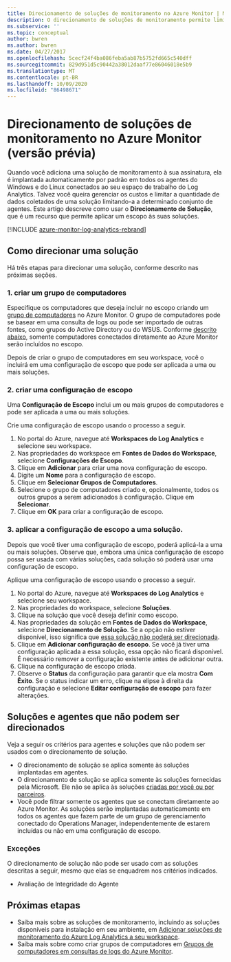 ```yaml
---
title: Direcionamento de soluções de monitoramento no Azure Monitor | Microsoft Docs
description: O direcionamento de soluções de monitoramento permite limitar as soluções de monitoramento a um conjunto específico de agentes.  Este artigo descreve como criar uma configuração de escopo e aplicá-la a uma solução.
ms.subservice: ''
ms.topic: conceptual
author: bwren
ms.author: bwren
ms.date: 04/27/2017
ms.openlocfilehash: 5cecf24f4ba086feba5ab87b5752fd665c540dff
ms.sourcegitcommit: 829d951d5c90442a38012daaf77e86046018e5b9
ms.translationtype: MT
ms.contentlocale: pt-BR
ms.lasthandoff: 10/09/2020
ms.locfileid: "86498671"
---
```

# <a name="targeting-monitoring-solutions-in-azure-monitor-preview"></a>Direcionamento de soluções de monitoramento no Azure Monitor (versão prévia)
Quando você adiciona uma solução de monitoramento à sua assinatura, ela é implantada automaticamente por padrão em todos os agentes do Windows e do Linux conectados ao seu espaço de trabalho do Log Analytics.  Talvez você queira gerenciar os custos e limitar a quantidade de dados coletados de uma solução limitando-a a determinado conjunto de agentes.  Este artigo descreve como usar o **Direcionamento de Solução**, que é um recurso que permite aplicar um escopo às suas soluções.

[!INCLUDE [azure-monitor-log-analytics-rebrand](../../../includes/azure-monitor-log-analytics-rebrand.md)]

## <a name="how-to-target-a-solution"></a>Como direcionar uma solução
Há três etapas para direcionar uma solução, conforme descrito nas próximas seções. 


### <a name="1-create-a-computer-group"></a>1. criar um grupo de computadores
Especifique os computadores que deseja incluir no escopo criando um [grupo de computadores](../platform/computer-groups.md) no Azure Monitor.  O grupo de computadores pode se basear em uma consulta de logs ou pode ser importado de outras fontes, como grupos do Active Directory ou do WSUS. Conforme [descrito abaixo](#solutions-and-agents-that-cant-be-targeted), somente computadores conectados diretamente ao Azure Monitor serão incluídos no escopo.

Depois de criar o grupo de computadores em seu workspace, você o incluirá em uma configuração de escopo que pode ser aplicada a uma ou mais soluções.
 
 
### <a name="2-create-a-scope-configuration"></a>2. criar uma configuração de escopo
 Uma **Configuração de Escopo** inclui um ou mais grupos de computadores e pode ser aplicada a uma ou mais soluções. 
 
 Crie uma configuração de escopo usando o processo a seguir.  

 1. No portal do Azure, navegue até **Workspaces do Log Analytics** e selecione seu workspace.
 2. Nas propriedades do workspace em **Fontes de Dados do Workspace**, selecione **Configurações de Escopo**.
 3. Clique em **Adicionar** para criar uma nova configuração de escopo.
 4. Digite um **Nome** para a configuração de escopo.
 5. Clique em **Selecionar Grupos de Computadores**.
 6. Selecione o grupo de computadores criado e, opcionalmente, todos os outros grupos a serem adicionados à configuração.  Clique em **Selecionar**.  
 6. Clique em **OK** para criar a configuração de escopo. 


### <a name="3-apply-the-scope-configuration-to-a-solution"></a>3. aplicar a configuração de escopo a uma solução.
Depois que você tiver uma configuração de escopo, poderá aplicá-la a uma ou mais soluções.  Observe que, embora uma única configuração de escopo possa ser usada com várias soluções, cada solução só poderá usar uma configuração de escopo.

Aplique uma configuração de escopo usando o processo a seguir.  

 1. No portal do Azure, navegue até **Workspaces do Log Analytics** e selecione seu workspace.
 2. Nas propriedades do workspace, selecione **Soluções**.
 3. Clique na solução que você deseja definir como escopo.
 4. Nas propriedades da solução em **Fontes de Dados do Workspace**, selecione **Direcionamento de Solução**.  Se a opção não estiver disponível, isso significa que [essa solução não poderá ser direcionada](#solutions-and-agents-that-cant-be-targeted).
 5. Clique em **Adicionar configuração de escopo**.  Se você já tiver uma configuração aplicada a essa solução, essa opção não ficará disponível.  É necessário remover a configuração existente antes de adicionar outra.
 6. Clique na configuração de escopo criada.
 7. Observe o **Status** da configuração para garantir que ela mostra **Com Êxito**.  Se o status indicar um erro, clique na elipse à direita da configuração e selecione **Editar configuração de escopo** para fazer alterações.

## <a name="solutions-and-agents-that-cant-be-targeted"></a>Soluções e agentes que não podem ser direcionados
Veja a seguir os critérios para agentes e soluções que não podem ser usados com o direcionamento de solução.

- O direcionamento de solução se aplica somente às soluções implantadas em agentes.
- O direcionamento de solução se aplica somente às soluções fornecidas pela Microsoft.  Ele não se aplica às soluções [criadas por você ou por parceiros](./solutions.md).
- Você pode filtrar somente os agentes que se conectam diretamente ao Azure Monitor.  As soluções serão implantadas automaticamente em todos os agentes que fazem parte de um grupo de gerenciamento conectado do Operations Manager, independentemente de estarem incluídas ou não em uma configuração de escopo.

### <a name="exceptions"></a>Exceções
O direcionamento de solução não pode ser usado com as soluções descritas a seguir, mesmo que elas se enquadrem nos critérios indicados.

- Avaliação de Integridade do Agente

## <a name="next-steps"></a>Próximas etapas
- Saiba mais sobre as soluções de monitoramento, incluindo as soluções disponíveis para instalação em seu ambiente, em [Adicionar soluções de monitoramento do Azure Log Analytics a seu workspace](solutions.md).
- Saiba mais sobre como criar grupos de computadores em [Grupos de computadores em consultas de logs do Azure Monitor](../platform/computer-groups.md).

